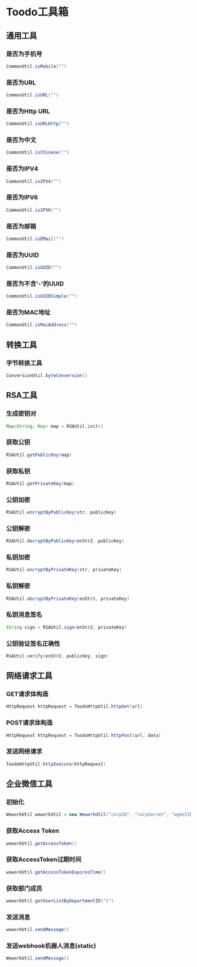 # Toodo工具箱

## 通用工具

### 是否为手机号
```java
CommonUtil.isMobile("")
```

### 是否为URL
```java
CommonUtil.isURL("")
```

### 是否为Http URL
```java
CommonUtil.isURLHttp("")
```

### 是否为中文
```java
CommonUtil.isChinese("")
```

### 是否为IPV4
```java
CommonUtil.isIPV4("")
```

### 是否为IPV6
```java
CommonUtil.isIPV6("")
```

### 是否为邮箱
```java
CommonUtil.isEMail("")
```

### 是否为UUID
```java
CommonUtil.isUUID("")
```

### 是否为不含'-'的UUID
```java
CommonUtil.isUUIDSimple("")
```

### 是否为MAC地址
```java
CommonUtil.isMacAddress("")
```

## 转换工具

### 字节转换工具
```java
ConversionUtil.byteConversion()
```

## RSA工具

### 生成密钥对
```java
Map<String, Key> map = RSAUtil.init()
```

### 获取公钥
```java
RSAUtil.getPublicKey(map)
```

### 获取私钥
```java
RSAUtil.getPrivateKey(map)
```

### 公钥加密
```java
RSAUtil.encryptByPublicKey(str, publicKey)
```

### 公钥解密
```java
RSAUtil.decryptByPublicKey(enStr2, publicKey)
```

### 私钥加密
```java
RSAUtil.encryptByPrivateKey(str, privateKey)
```

### 私钥解密
```java
RSAUtil.decryptByPrivateKey(enStr1, privateKey)
```

### 私钥消息签名
```java
String sign = RSAUtil.sign(enStr2, privateKey)
```

### 公钥验证签名正确性
```java
RSAUtil.verify(enStr2, publicKey, sign)
```

## 网络请求工具

### GET请求体构造
```java
HttpRequest httpRequest = ToodoHttpUtil.httpGet(url)
```

### POST请求体构造
```java
HttpRequest httpRequest = ToodoHttpUtil.httpPost(url, data)
```

### 发送网络请求
```java
ToodoHttpUtil.httpExecute(httpRequest)
```

## 企业微信工具

### 初始化
```java
WeworkUtil weworkUtil = new WeworkUtil("corpID", "corpSecret", "agentID");
```

### 获取Access Token
```java
weworkUtil.getAccessToken()
```

### 获取AccessToken过期时间
```java
weworkUtil.getAccessTokenExpiresTime()
```

### 获取部门成员
```java
weworkUtil.getUserListByDepartmentID("1")
```

### 发送消息
```java
weworkUtil.sendMessage()
```

### 发送webhook机器人消息(static)
```java
WeworkUtil.sendMessage()
```